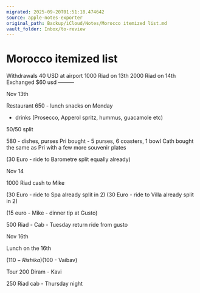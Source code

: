 ```yaml
---
migrated: 2025-09-20T01:51:18.474642
source: apple-notes-exporter
original_path: Backup/iCloud/Notes/Morocco itemized list.md
vault_folder: Inbox/to-review
---
```

# Morocco itemized list

Withdrawals
40 USD at airport
1000 Riad on 13th
2000 Riad on 14th
Exchanged $60 usd
———

Nov 13th

Restaurant
650 - lunch snacks on Monday 
- drinks (Prosecco, Apperol spritz, hummus, guacamole etc)

50/50 split 

580 - dishes, purses
Pri bought - 5 purses, 6 coasters, 1 bowl
Cath bought the same as Pri with a few more souvenir plates

(30 Euro - ride to Barometre split equally already)

Nov 14

1000 Riad cash to Mike

(30 Euro - ride to Spa already split in 2)
(30 Euro - ride to Villa already split in 2)

(15 euro - Mike - dinner tip at Gusto)

500 Riad - Cab - Tuesday return ride from gusto

Nov 16th

Lunch on the 16th

($110 - Rishika)
($100 - Vaibav)

Tour
200 Diram - Kavi

250 Riad cab - Thursday night

